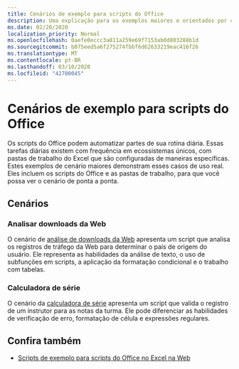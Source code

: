 ```yaml
---
title: Cenários de exemplo para scripts do Office
description: Uma explicação para os exemplos maiores e orientados por cenário para scripts do Office no Excel na Web.
ms.date: 02/20/2020
localization_priority: Normal
ms.openlocfilehash: 0aefe0eccc3a811a259e69f7153ab0d803288b1d
ms.sourcegitcommit: b075eed5a6f275274fbbf6d62633219eac416f26
ms.translationtype: MT
ms.contentlocale: pt-BR
ms.lasthandoff: 03/10/2020
ms.locfileid: "42700045"
---
```

# <a name="sample-scenarios-for-office-scripts"></a>Cenários de exemplo para scripts do Office

Os scripts do Office podem automatizar partes de sua rotina diária. Essas tarefas diárias existem com frequência em ecossistemas únicos, com pastas de trabalho do Excel que são configuradas de maneiras específicas. Estes exemplos de cenário maiores demonstram esses casos de uso real. Eles incluem os scripts do Office e as pastas de trabalho, para que você possa ver o cenário de ponta a ponta.

## <a name="scenarios"></a>Cenários

### <a name="analyze-web-downloads"></a>Analisar downloads da Web

O cenário de [análise de downloads da Web](analyze-web-downloads.md) apresenta um script que analisa os registros de tráfego da Web para determinar o país de origem do usuário. Ele representa as habilidades da análise de texto, o uso de subfunções em scripts, a aplicação da formatação condicional e o trabalho com tabelas.

### <a name="grade-calculator"></a>Calculadora de série

O cenário da [calculadora de série](grade-calculator.md) apresenta um script que valida o registro de um instrutor para as notas da turma. Ele pode diferenciar as habilidades de verificação de erro, formatação de célula e expressões regulares.

## <a name="see-also"></a>Confira também

- [Scripts de exemplo para scripts do Office no Excel na Web](../excel-samples.md)
